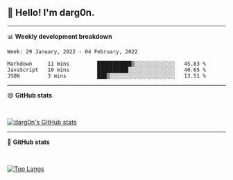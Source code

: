 <h2>👋 Hello! I'm darg0n.</h2>

--------

<!--
**dr-dargon/dr-dargon** is a ✨ _special_ ✨ repository because its `README.md` (this file) appears on your GitHub profile.

Here are some ideas to get you started:

- 🔭 I’m currently working on ...
- 🌱 I’m currently learning ...
- 👯 I’m looking to collaborate on ...
- 🤔 I’m looking for help with ...
- 💬 Ask me about ...
- 📫 How to reach me: ...
- 😄 Pronouns: ...
- ⚡ Fun fact: ...
-->

📊 **Weekly development breakdown**
<!--START_SECTION:waka-->
```text
Week: 29 January, 2022 - 04 February, 2022

Markdown     11 mins         ███████████▒░░░░░░░░░░░░░   45.83 % 
JavaScript   10 mins         ██████████░░░░░░░░░░░░░░░   40.65 % 
JSON         3 mins          ███▒░░░░░░░░░░░░░░░░░░░░░   13.51 % 
```
<!--END_SECTION:waka-->

--------
 
😄 **GitHub stats**

<br>

[![darg0n's GitHub stats](https://github-readme-stats.vercel.app/api?username=dr-dargon&show_icons=true&theme=buefy)](https://github.com/dr-dargon)
  
--------

💬 **GitHub stats**

<br>

[![Top Langs](https://github-readme-stats.vercel.app/api/top-langs/?username=dr-dargon&layout=compact)](https://github.com/dr-dargon)
  
